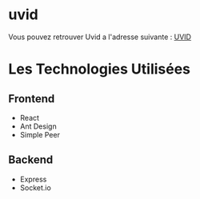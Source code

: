 # uvid
Vous pouvez retrouver Uvid a l'adresse suivante :  [UVID](https://uvid-maxime-desforest-glo-3112.herokuapp.com/)
# Les Technologies Utilisées

## Frontend
- React 
- Ant Design
- Simple Peer

## Backend
- Express 
- Socket.io

